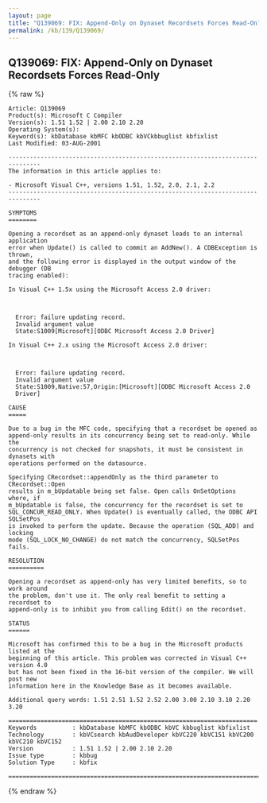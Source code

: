 ```yaml
---
layout: page
title: "Q139069: FIX: Append-Only on Dynaset Recordsets Forces Read-Only"
permalink: /kb/139/Q139069/
---
```


## Q139069: FIX: Append-Only on Dynaset Recordsets Forces Read-Only

{% raw %}

	Article: Q139069
	Product(s): Microsoft C Compiler
	Version(s): 1.51 1.52 | 2.00 2.10 2.20
	Operating System(s): 
	Keyword(s): kbDatabase kbMFC kbODBC kbVCkbbuglist kbfixlist
	Last Modified: 03-AUG-2001
	
	-------------------------------------------------------------------------------
	The information in this article applies to:
	
	- Microsoft Visual C++, versions 1.51, 1.52, 2.0, 2.1, 2.2 
	-------------------------------------------------------------------------------
	
	SYMPTOMS
	========
	
	Opening a recordset as an append-only dynaset leads to an internal application
	error when Update() is called to commit an AddNew(). A CDBException is thrown,
	and the following error is displayed in the output window of the debugger (DB
	tracing enabled):
	
	In Visual C++ 1.5x using the Microsoft Access 2.0 driver:
	
	  
	
	  Error: failure updating record.
	  Invalid argument value
	  State:S1009[Microsoft][ODBC Microsoft Access 2.0 Driver]
	
	In Visual C++ 2.x using the Microsoft Access 2.0 driver:
	
	  
	
	  Error: failure updating record.
	  Invalid argument value
	  State:S1009,Native:57,Origin:[Microsoft][ODBC Microsoft Access 2.0
	  Driver]
	
	CAUSE
	=====
	
	Due to a bug in the MFC code, specifying that a recordset be opened as
	append-only results in its concurrency being set to read-only. While the
	concurrency is not checked for snapshots, it must be consistent in dynasets with
	operations performed on the datasource.
	
	Specifying CRecordset::appendOnly as the third parameter to CRecordset::Open
	results in m_bUpdatable being set false. Open calls OnSetOptions where, if
	m_bUpdatable is false, the concurrency for the recordset is set to
	SQL_CONCUR_READ_ONLY. When Update() is eventually called, the ODBC API SQLSetPos
	is invoked to perform the update. Because the operation (SQL_ADD) and locking
	mode (SQL_LOCK_NO_CHANGE) do not match the concurrency, SQLSetPos fails.
	
	RESOLUTION
	==========
	
	Opening a recordset as append-only has very limited benefits, so to work around
	the problem, don't use it. The only real benefit to setting a recordset to
	append-only is to inhibit you from calling Edit() on the recordset.
	
	STATUS
	======
	
	Microsoft has confirmed this to be a bug in the Microsoft products listed at the
	beginning of this article. This problem was corrected in Visual C++ version 4.0
	but has not been fixed in the 16-bit version of the compiler. We will post new
	information here in the Knowledge Base as it becomes available.
	
	Additional query words: 1.51 2.51 1.52 2.52 2.00 3.00 2.10 3.10 2.20 3.20
	
	======================================================================
	Keywords          : kbDatabase kbMFC kbODBC kbVC kbbuglist kbfixlist
	Technology        : kbVCsearch kbAudDeveloper kbVC220 kbVC151 kbVC200 kbVC210 kbVC152
	Version           : 1.51 1.52 | 2.00 2.10 2.20
	Issue type        : kbbug
	Solution Type     : kbfix
	
	=============================================================================
	

{% endraw %}
